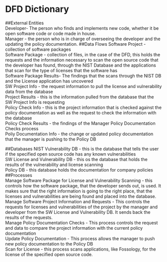 # DFD Dictionary
##External Entities  
Developer- The person who finds and implements new code, whether it be open software code or code made in house.   
Manager - the person who is in charge of overseeing the developer and the updating the policy documentation. 
##Data Flows
Software Project - collection of software packages  
Software Package - collection of files, in the case of the DFD, this holds the requests and the information necessary to scan the open source code that the developer has found, through the NIST Database and the applications that scan for the type of licenses that the software has  
Software Package Results- The findings that the scans through the NIST DB and the License application has uncovered  
SW Project Info -  the request information to pull the license and vulnerability data from the database  
Project Results - this is the information pulled from the database that the SW Project Info is requesting  
Policy Check Info -  this is the project information that is checked against the policy documentation as well as the request to check the information with the database  
Policy Check Results - the findings of the Manager Policy Documentation Checks process  
Poliy Documentation Info - the change or updated policy documentation that the manager is pushing to the Policy DB  

##Databases
NIST Vulnerability DB - this is the database that tells the user if the specified open source code has any known vulnerabilities  
SW License and Vulnerability DB - this os the database that holds the results of the vulnerability and license scanning  
Policy DB - this database holds the documentation for company policies  
##Processes  
Manage Software Package for License and Vulnerability Scanning - this controls how the software package, that the developer sends out, is used. It makes sure that the right information is going to the right place, that the licenses and vulnerabilities are being found and placed into the database.  
Manage Software Project Information and Requests - This controls the requests for licenses and vulnerabilities of the project by the manager and developer from the SW License and Vulnerability DB. It sends back the results of the requests.  
Manage Policy Documentation Checks - This process controls the request and data to compare the project information with the current policy documentation  
Update Policy Documentation - This process allows the manager to push new policy documentation to the Policy DB  
Scan for License - this process scans applications, like Fossology, for the license of the specified open source code.  
